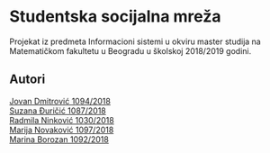 # Studentska socijalna mreža

Projekat iz predmeta Informacioni sistemi u okviru master studija na Matematičkom fakultetu u Beogradu u školskoj 2018/2019 godini.

## Autori

[Jovan Dmitrović 1094/2018](https://github.com/jdmitrovic) \
[Suzana Đuričić 1087/2018](https://github.com/suzana-djuricic) \
[Radmila Ninković 1030/2018](https://github.com/ninkovicr) \
[Marija Novaković  1097/2018](https://github.com/marija170) \
[Marina Borozan 1092/2018](https://github.com/marinaborozan)
